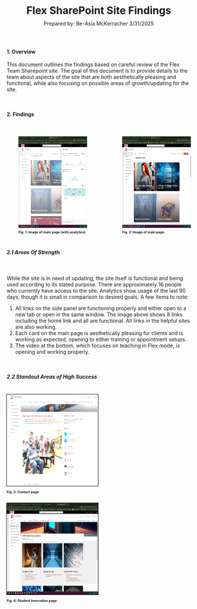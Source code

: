 <br>
<div style="text-align:center">
<h1>Flex SharePoint Site Findings</h1> 
<p style="font-size: 14px; line-height:0">Prepared by: Be-Asia McKerracher 3/31/2025</p>
</div>

<br>
<br>

#### 1. Overview

<p style="font-size: 14px">
This document outlines the findings based on careful review of the Flex Team Sharepoint site.  The goal of this document is to provide details to the team about aspects of the site that are both aesthetically pleasing and functional, while also focusing on possible areas of growth/updating for the site.  
</p>

<br>

#### 2. Findings

<br>
<br>

<div style="display: flex; gap: 3rem; justify-content: center; margin-Left: 2rem;">
  <div>
    <img src="./images/imageAnalytics.png" alt="Image of main page (with analytics)" width="250" height="250">
    <p style="font-size: 9px; font-weight: bold; line-height:0;">Fig. 1: Image of main page (with analytics)</p>
  </div>
  <br>
  
  <div>
    <img src="./images/mainPageImage.png" alt="Image of main page (with analytics)" width="250" height="250">
    <p style="font-size: 9px; font-weight: bold; line-height:0;">Fig. 2: Image of main page</p>
  </div>
</div>

<br>

##### 2.1 Areas Of Strength

<br>
<p>While the site is in need of updating, the site itself is functional and being used according to its stated purpose.  There are approximately 16 people who currently have access to the site.  Analytics show usage of the last 90 days, though it is small in comparison to desired goals. A few items to note:

1. All links on the side panel are functioning properly and either open to a new tab or open in the same window. The image above shows 8 links including the home link and all are functional. All links in the helpful sites are also working.
2. Each card on the main page is aesthetically pleasing for clients and is working as expected, opening to either training or appointment setups.
3. The video at the bottom, which focuses on teaching in Flex mode, is opening and working properly.
</p>

<br>

##### 2.2 Standout Areas of High Success

<br>
<div>
<img src="./images/contactPage.png" height="250" width="250" style="outline: 1px solid black"/>
<p style="font-Size: 9px; font-weight:bold; line-height: 1;">Fig. 3: Contact page</P>
</div>

<br>

<div>
<img src="./images/studentInnovations.png" height="250" width="250" style="outline: 1px solid black"/>
<p style="font-Size: 9px; font-weight:bold; line-height: 1;">Fig. 4: Student Innovation page</P>
</div>
